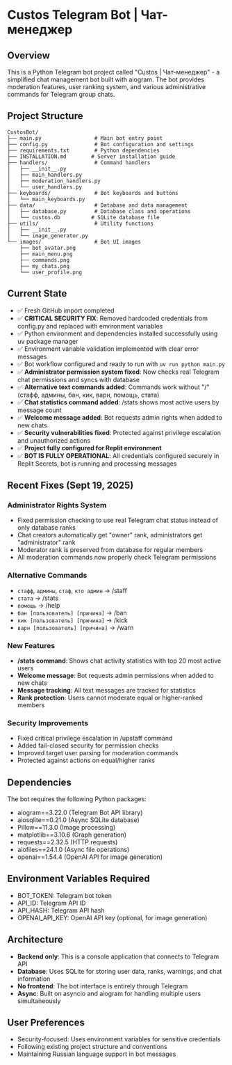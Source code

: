 # Custos Telegram Bot | Чат-менеджер

## Overview
This is a Python Telegram bot project called "Custos | Чат-менеджер" - a simplified chat management bot built with aiogram. The bot provides moderation features, user ranking system, and various administrative commands for Telegram group chats.

## Project Structure
```
CustosBot/
├── main.py                 # Main bot entry point
├── config.py               # Bot configuration and settings
├── requirements.txt        # Python dependencies
├── INSTALLATION.md        # Server installation guide
├── handlers/               # Command handlers
│   ├── __init__.py
│   ├── main_handlers.py
│   ├── moderation_handlers.py
│   └── user_handlers.py
├── keyboards/              # Bot keyboards and buttons
│   └── main_keyboards.py
├── data/                   # Database and data management
│   ├── database.py         # Database class and operations
│   └── custos.db          # SQLite database file
├── utils/                  # Utility functions
│   ├── __init__.py
│   └── image_generator.py
└── images/                 # Bot UI images
    ├── bot_avatar.png
    ├── main_menu.png
    ├── commands.png
    ├── my_chats.png
    └── user_profile.png
```

## Current State
- ✅ Fresh GitHub import completed
- ✅ **CRITICAL SECURITY FIX**: Removed hardcoded credentials from config.py and replaced with environment variables
- ✅ Python environment and dependencies installed successfully using uv package manager
- ✅ Environment variable validation implemented with clear error messages
- ✅ Bot workflow configured and ready to run with `uv run python main.py`
- ✅ **Administrator permission system fixed**: Now checks real Telegram chat permissions and syncs with database
- ✅ **Alternative text commands added**: Commands work without "/" (стафф, админы, бан, кик, варн, помощь, стата)
- ✅ **Chat statistics command added**: /stats shows most active users by message count
- ✅ **Welcome message added**: Bot requests admin rights when added to new chats
- ✅ **Security vulnerabilities fixed**: Protected against privilege escalation and unauthorized actions
- ✅ **Project fully configured for Replit environment**
- ✅ **BOT IS FULLY OPERATIONAL**: All credentials configured securely in Replit Secrets, bot is running and processing messages

## Recent Fixes (Sept 19, 2025)
### Administrator Rights System
- Fixed permission checking to use real Telegram chat status instead of only database ranks
- Chat creators automatically get "owner" rank, administrators get "administrator" rank
- Moderator rank is preserved from database for regular members
- All moderation commands now properly check Telegram permissions

### Alternative Commands  
- `стафф`, `админы`, `стаф`, `кто админ` → /staff
- `стата` → /stats  
- `помощь` → /help
- `бан [пользователь] [причина]` → /ban
- `кик [пользователь] [причина]` → /kick  
- `варн [пользователь] [причина]` → /warn

### New Features
- **/stats command**: Shows chat activity statistics with top 20 most active users
- **Welcome message**: Bot requests admin permissions when added to new chats
- **Message tracking**: All text messages are tracked for statistics
- **Rank protection**: Users cannot moderate equal or higher-ranked members

### Security Improvements
- Fixed critical privilege escalation in /upstaff command
- Added fail-closed security for permission checks
- Improved target user parsing for moderation commands
- Protected against actions on equal/higher ranks

## Dependencies
The bot requires the following Python packages:
- aiogram==3.22.0 (Telegram Bot API library)
- aiosqlite==0.21.0 (Async SQLite database)
- Pillow==11.3.0 (Image processing)
- matplotlib==3.10.6 (Graph generation)
- requests==2.32.5 (HTTP requests)
- aiofiles==24.1.0 (Async file operations)
- openai==1.54.4 (OpenAI API for image generation)

## Environment Variables Required
- BOT_TOKEN: Telegram bot token
- API_ID: Telegram API ID
- API_HASH: Telegram API hash
- OPENAI_API_KEY: OpenAI API key (optional, for image generation)

## Architecture
- **Backend only**: This is a console application that connects to Telegram API
- **Database**: Uses SQLite for storing user data, ranks, warnings, and chat information
- **No frontend**: The bot interface is entirely through Telegram
- **Async**: Built on asyncio and aiogram for handling multiple users simultaneously

## User Preferences
- Security-focused: Uses environment variables for sensitive credentials
- Following existing project structure and conventions
- Maintaining Russian language support in bot messages